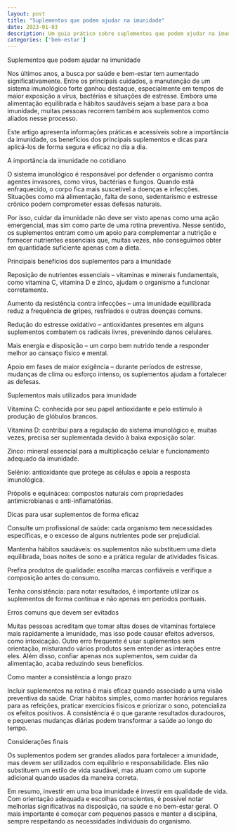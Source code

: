 ```yaml
---
layout: post
title: "Suplementos que podem ajudar na imunidade"
date: 2023-01-03
description: Um guia prático sobre suplementos que podem ajudar na imunidade, com dicas acessíveis para o dia a dia.
categories: ['bem-estar']
---
```


Suplementos que podem ajudar na imunidade

Nos últimos anos, a busca por saúde e bem-estar tem aumentado significativamente. Entre os principais cuidados, a manutenção de um sistema imunológico forte ganhou destaque, especialmente em tempos de maior exposição a vírus, bactérias e situações de estresse. Embora uma alimentação equilibrada e hábitos saudáveis sejam a base para a boa imunidade, muitas pessoas recorrem também aos suplementos como aliados nesse processo.

Este artigo apresenta informações práticas e acessíveis sobre a importância da imunidade, os benefícios dos principais suplementos e dicas para aplicá-los de forma segura e eficaz no dia a dia.

A importância da imunidade no cotidiano

O sistema imunológico é responsável por defender o organismo contra agentes invasores, como vírus, bactérias e fungos. Quando está enfraquecido, o corpo fica mais suscetível a doenças e infecções. Situações como má alimentação, falta de sono, sedentarismo e estresse crônico podem comprometer essas defesas naturais.

Por isso, cuidar da imunidade não deve ser visto apenas como uma ação emergencial, mas sim como parte de uma rotina preventiva. Nesse sentido, os suplementos entram como um apoio para complementar a nutrição e fornecer nutrientes essenciais que, muitas vezes, não conseguimos obter em quantidade suficiente apenas com a dieta.

Principais benefícios dos suplementos para a imunidade

Reposição de nutrientes essenciais – vitaminas e minerais fundamentais, como vitamina C, vitamina D e zinco, ajudam o organismo a funcionar corretamente.

Aumento da resistência contra infecções – uma imunidade equilibrada reduz a frequência de gripes, resfriados e outras doenças comuns.

Redução do estresse oxidativo – antioxidantes presentes em alguns suplementos combatem os radicais livres, prevenindo danos celulares.

Mais energia e disposição – um corpo bem nutrido tende a responder melhor ao cansaço físico e mental.

Apoio em fases de maior exigência – durante períodos de estresse, mudanças de clima ou esforço intenso, os suplementos ajudam a fortalecer as defesas.

Suplementos mais utilizados para imunidade

Vitamina C: conhecida por seu papel antioxidante e pelo estímulo à produção de glóbulos brancos.

Vitamina D: contribui para a regulação do sistema imunológico e, muitas vezes, precisa ser suplementada devido à baixa exposição solar.

Zinco: mineral essencial para a multiplicação celular e funcionamento adequado da imunidade.

Selênio: antioxidante que protege as células e apoia a resposta imunológica.

Própolis e equinácea: compostos naturais com propriedades antimicrobianas e anti-inflamatórias.

Dicas para usar suplementos de forma eficaz

Consulte um profissional de saúde: cada organismo tem necessidades específicas, e o excesso de alguns nutrientes pode ser prejudicial.

Mantenha hábitos saudáveis: os suplementos não substituem uma dieta equilibrada, boas noites de sono e a prática regular de atividades físicas.

Prefira produtos de qualidade: escolha marcas confiáveis e verifique a composição antes do consumo.

Tenha consistência: para notar resultados, é importante utilizar os suplementos de forma contínua e não apenas em períodos pontuais.

Erros comuns que devem ser evitados

Muitas pessoas acreditam que tomar altas doses de vitaminas fortalece mais rapidamente a imunidade, mas isso pode causar efeitos adversos, como intoxicação. Outro erro frequente é usar suplementos sem orientação, misturando vários produtos sem entender as interações entre eles. Além disso, confiar apenas nos suplementos, sem cuidar da alimentação, acaba reduzindo seus benefícios.

Como manter a consistência a longo prazo

Incluir suplementos na rotina é mais eficaz quando associado a uma visão preventiva da saúde. Criar hábitos simples, como manter horários regulares para as refeições, praticar exercícios físicos e priorizar o sono, potencializa os efeitos positivos. A consistência é o que garante resultados duradouros, e pequenas mudanças diárias podem transformar a saúde ao longo do tempo.

Considerações finais

Os suplementos podem ser grandes aliados para fortalecer a imunidade, mas devem ser utilizados com equilíbrio e responsabilidade. Eles não substituem um estilo de vida saudável, mas atuam como um suporte adicional quando usados da maneira correta.

Em resumo, investir em uma boa imunidade é investir em qualidade de vida. Com orientação adequada e escolhas conscientes, é possível notar melhorias significativas na disposição, na saúde e no bem-estar geral. O mais importante é começar com pequenos passos e manter a disciplina, sempre respeitando as necessidades individuais do organismo.
